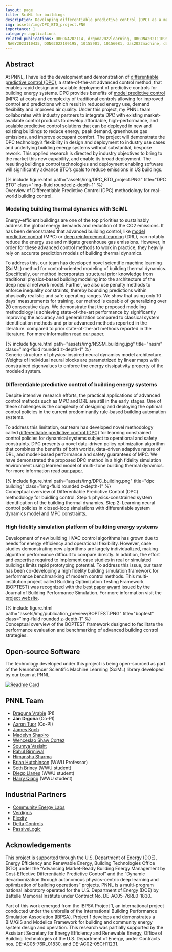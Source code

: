 ```yaml
---
layout: page
title: SciML for buildings
description: Developing differentiable predictive control (DPC) as a market-ready technology for energy-efficient building control.
img: assets/img/DPC_BTO_project.PNG
importance: 1
category: applications
related_publications: DRGONA202114, drgona2022learning, DRGONA2021110992, DRGONA202280, DrgonaDSCC2020, DRGONA2020190,
 NAGY2023110435, DONG2022109195, 10155901, 10156081, das2022machine, das2022machine, Blum2021, bs2021_30806
---
```



## Abstract 
At PNNL, I have led the development and demonstration of 
[differentiable predictive control (DPC)](https://www.sciencedirect.com/science/article/pii/S0959152422000981), a state-of-the-art advanced control method,
that enables rapid design and scalable deployment of predictive controls for
building energy systems. DPC provides benefits of 
[model predictive control](https://en.wikipedia.org/wiki/Model_predictive_control) 
(MPC) at costs and complexity
of traditional controls allowing for improved control and predictions which result in reduced energy use,
demand flexibility and improved air quality. 
Under this project, my PNNL team collaborates with industry partners to integrate
DPC with existing market-available control products to develop affordable, high-performance, and scalable
predictive control solutions that can be deployed in new and existing buildings to reduce energy, peak demand,
greenhouse gas emissions, and improve occupant comfort. The project will demonstrate the DPC
technology’s flexibility in design and deployment to industry use cases and underlying building energy
systems without substantial, bespoke rework. This applied research is directed by industry objectives to bring to the
market this new capability, and enable its broad deployment. The resulting buildings control technologies and
deployment enabling software will significantly advance BTO’s goals to reduce emissions in US buildings.


<div class="row">
    <div class="col-sm mt-3 mt-md-0">
        {% include figure.html path="assets/img/DPC_BTO_project.PNG" title="DPC BTO" class="img-fluid rounded z-depth-1" %}
    </div>
</div>
<div class="caption">
    Overview of Differentiable Predictive Control (DPC) methodology for real-world building control.
</div>



### Modeling building thermal dynamics with SciML

Energy-efficient buildings are one of the top priorities to sustainably address the global energy demands and reduction 
of the CO2 emissions. It has been demonstrated that advanced building control, 
like [model predictive control](https://en.wikipedia.org/wiki/Model_predictive_control) (MPC) 
or [deep reinforcement learning](https://en.wikipedia.org/wiki/Deep_reinforcement_learning) (DRL), 
can notably reduce the energy use and mitigate greenhouse gas emissions. 
However, in order for these advanced control methods to work in practice, they heavily rely on accurate 
prediction models of building thermal dynamics.

To address this, our team has developed novel scientific machine learning (SciML) method for control-oriented 
modeling of building thermal dynamics. 
Specifically, our method incorporates structural prior knowledge from traditional physics-based building modeling 
into the architecture of the deep neural network model. Further, we also use penalty methods to enforce 
inequality constraints, thereby bounding predictions within physically realistic and safe operating ranges. 
We show that using only 10 days’ measurements for training, our method is capable of generalizing over 
20 consecutive days. We demonstrate that the proposed modeling methodology is achieving state-of-the-art 
performance by significantly improving the accuracy and generalization compared to classical system identification 
methods and prior advanced methods reported in the literature. compared to prior state-of-the-art 
methods reported in the literature.
For more information read [our paper](https://www.sciencedirect.com/science/article/pii/S0378778821002760).

<div class="row">
    <div class="col-sm mt-3 mt-md-0">
        {% include figure.html path="assets/img/NSSM_building.jpg" title="nssm" class="img-fluid rounded z-depth-1" %}
    </div>
</div>
<div class="caption">
    Generic structure of physics-inspired neural dynamics model architecture. Weights of individual neural blocks 
 are parametrized by linear maps with constrained eigenvalues to enforce the energy dissipativity property of the modeled system.
</div>



### Differentiable predictive control of building energy systems

Despite intensive research efforts, the practical applications 
of advanced control methods such as MPC and DRL are still in the early stages. 
One of these challenges is the complexity of designing and deploying the optimal control policies 
in the current predominantly rule-based building automation systems.

To address this limitation, our team has developed novel methodology 
called [differentiable predictive control (DPC)](https://www.sciencedirect.com/science/article/pii/S0959152422000981) 
for learning constrained control 
policies for dynamical systems subject to operational and safety constraints.
DPC presents a novel data-driven policy optimization algorithm that combines the benefits of 
both worlds, data-driven adaptive nature of DRL, and model-based performance and safety guarantees of MPC.
We have demonstrated the proposed DPC method in a high fidelity simulation environment 
using learned model of multi-zone building thermal dynamics.
For more information read [our paper](https://www.sciencedirect.com/science/article/pii/S2405896321012933).


<div class="row">
    <div class="col-sm mt-3 mt-md-0">
        {% include figure.html path="assets/img/DPC_building.png" title="dpc building" class="img-fluid rounded z-depth-1" %}
    </div>
</div>
<div class="caption">
   Conceptual overview of Differentiable Predictive Control (DPC) methodology for buidling control. 
Step 1: physics-constrained system identification of the building thermal dynamics.  
Step 2: Learning neural control policies in closed-loop simulations with differentiable system dynamics model and MPC constraints.
</div>



### High fidelity simulation platform of building energy systems

Development of new building HVAC control algorithms has grown due to needs for energy efficiency and operational flexibility. 
However, case studies demonstrating new algorithms are largely individualized, making algorithm performance difficult 
to compare directly. In addition, the effort and expertise required to implement case studies in real or simulated buildings 
limits rapid prototyping potential. 
To address this issue, our team has been co-developing a high fidelity building simulation framework for performance benchmarking
of modern control methods. This multi-institution project called  Building Optimization Testing Framework (BOPTEST)
was recognized with the [best paper award](https://www.tandfonline.com/doi/full/10.1080/19401493.2021.1986574)
issued by the Journal of Building Performance Simulation.
For more information visit the [project website](https://ibpsa.github.io/project1-boptest/).

<div class="row">
    <div class="col-sm mt-3 mt-md-0">
        {% include figure.html path="assets/img/publication_preview/BOPTEST.PNG" title="boptest" class="img-fluid rounded z-depth-1" %}
    </div>
</div>
<div class="caption">
Conceptual overview of the BOPTEST framework designed to facilitate the performance evaluation and benchmarking 
of advanced building control strategies.
</div>



## Open-source Software 

The technology developed under this project is being open-sourced 
as part of the Neuromancer Scientific Machine Learning (SciML) library developed by our team at PNNL.

[![Readme Card](https://github-readme-stats.vercel.app/api/pin/?username=pnnl&repo=neuromancer)](https://github.com/pnnl/neuromancer)


## PNNL Team
- [Draguna Vrabie](https://www.pnnl.gov/people/draguna-vrabie-phd) (PI)
- **Ján Drgoňa** (Co-PI)
- [Aaron Tuor](https://www.linkedin.com/in/aarontuor/) (Co-PI)
- [James Koch](https://www.linkedin.com/in/james-koch-5285a87a/)
- [Madelyn Shapiro](https://www.linkedin.com/in/m-shapiro/)
- [Wenceslao Shaw Cortez](https://shawcortez.wordpress.com/)
- [Soumya Vasisht](https://www.linkedin.com/in/m-shapiro/)
- [Rahul Birmiwal](https://www.linkedin.com/in/rahul-birmiwal009/)
- [Himanshu Sharma](https://www.linkedin.com/in/hsharma2328/)
- [Brian Hutchinson](https://www.linkedin.com/in/brian-hutchinson-7a8b0857/) (WWU Professor)
- [Seth Briney](https://www.linkedin.com/in/sethlbriney/) (WWU student)
- [Diego Llanes](https://www.linkedin.com/in/diego-llanes-ai/) (WWU student)
- [Harry Qiang](https://www.linkedin.com/in/harry-qiang-23417151/) (WWU student)


## Industrial Partners
- [Community Energy Labs](https://communityenergylabs.com/)
- [Verdigris](https://verdigris.co/)
- [Elexity](https://www.elexity.io/)
- [Delta Controls](https://deltacontrols.com/)
- [PassiveLogic](https://passivelogic.com/)


## Acknowledgements
This project is supported through the U.S. Department of Energy (DOE),
Energy Efficiency and Renewable Energy, Building Technologies Office (BTO) under the 
“Advancing Market-Ready Building Energy Management by Cost-Effective Differentiable Predictive Control” 
and the “Dynamic decarbonization through autonomous physics-centric deep learning and optimization of building operations” projects. 
 PNNL is a multi-program national laboratory operated for the U.S. Department of Energy (DOE) 
by Battelle Memorial Institute under Contract No. DE-AC05-76RL0-1830.

Part of this work emerged from the IBPSA Project 1, an international project conducted under the umbrella 
of the International Building Performance Simulation Association (IBPSA). 
Project 1 develops and demonstrates a BIM/GIS and Modelica Framework for building and 
community energy system design and operation. This research was partially supported by 
the Assistant Secretary for Energy Efficiency and Renewable Energy, Office of Building Technologies of the U.S. 
Department of Energy, under Contracts nos. DE-AC05-76RL01830, and DE-AC02-05CH11231.

